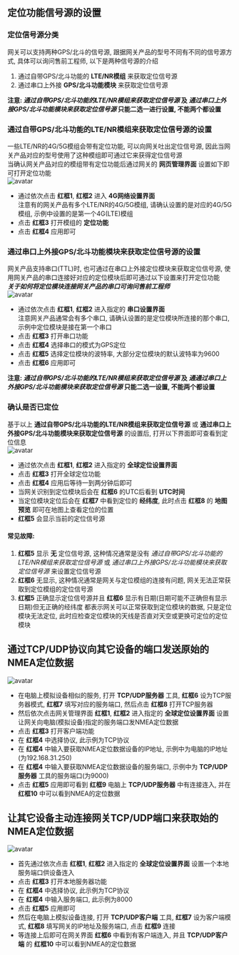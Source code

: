 
## 定位功能信号源的设置  

### 定位信号源分类   
网关可以支持两种GPS/北斗的信号源, 跟据网关产品的型号不同有不同的信号源方式, 具体可以询问售前工程师, 以下是两种信号源的介绍   
1. 通过自带GPS/北斗功能的 **LTE/NR模组** 来获取定位信号源
2. 通过串口上外接 **GPS/北斗功能模块** 来获取定位信号源   

**注意: *通过自带GPS/北斗功能的LTE/NR模组来获取定位信号源* 及 *通过串口上外接GPS/北斗功能模块来获取定位信号源* 只能二选一进行设置, 不能两个都设置**   

### 通过自带GPS/北斗功能的LTE/NR模组来获取定位信号源的设置   
一些LTE/NR的4G/5G模组会带有定位功能, 可以向网关吐出定位信号源, 因此当网关产品对应的型号使用了这种模组即可通过它来获得定位信号源   
当确认网关产品对应的模组带有定位功能后通过网关的 **网页管理界面** 设置如下即可打开定位功能   
![avatar](./gnss_from_lte.png)   
- 通过依次点击 **红框1**, **红框2** 进入 **4G网络设置界面**   
    注意有的网关产品有多个LTE/NR的4G/5G模组, 请确认设置的是对应的4G/5G模组, 示例中设置的是第一个4G(LTE)模组   
- 点击 **红框3** 打开模组的 **定位功能**   
- 点击 **红框4** 应用即可   

### 通过串口上外接GPS/北斗功能模块来获取定位信号源的设置   
网关产品支持串口(TTL)时, 也可通过在串口上外接定位模块来获取定位信号源, 使用网关产品的串口连接好对应的定位模块后即可通过以下设置来打开定位功能   
***关于如何将定位模块连接网关产品的串口可询问售前工程师***   
![avatar](./gnss_from_uart.png)   
- 通过依次点击 **红框1**, **红框2** 进入指定的 **串口设置界面**  
    注意网关产品通常会有多个串口, 请确认设置的是定位模块所连接的那个串口, 示例中定位模块是接在第一个串口   
- 点击 **红框3** 打开串口功能   
- 点击 **红框4** 选择串口的模式为GPS定位   
- 点击 **红框5** 选择定位模块的波特率, 大部分定位模块的默认波特率为9600   
- 点击 **红框6** 应用即可  

**注意: *通过自带GPS/北斗功能的LTE/NR模组来获取定位信号源* 及 *通通过串口上外接GPS/北斗功能模块来获取定位信号源* 只能二选一设置, 不能两个都设置**

### 确认是否已定位   
基于以上 **通过自带GPS/北斗功能的LTE/NR模组来获取定位信号源** 或 **通过串口上外接GPS/北斗功能模块来获取定位信号源** 的设置后, 打开以下界面即可查看到定位信息   
![avatar](./gnss_view.png)   
- 通过依次点击 **红框1**, **红框2** 进入指定的 **全球定位设置界面**   
- 点击 **红框3** 打开全球定位功能   
- 点击 **红框4** 应用后等待一到两分钟后即可   
- 当网关识别到定位模块后会在 **红框6** 的UTC后看到 **UTC时间**   
- 当定位模块定位后会在 **红框7** 中看到定位的 **经纬度**, 此时点击 **红框8** 的 **地图预览** 即可在地图上查看定位的位置   
- **红框5** 会显示当前的定位信号源   

#### 常见故障:   
1. **红框5** 显示 **无** 定位信号源, 这种情况通常是没有 *通过自带GPS/北斗功能的LTE/NR模组来获取定位信号源* 或 *通过串口上外接GPS/北斗功能模块来获取定位信号源* 来设置定位信号源
2. **红框6** 无显示, 这种情况通常是网关与定位模组的连接有问题, 网关无法正常获取到定位模组的定位信号源
3. **红框5** 正确显示定位信号源并且 **红框6** 显示有日期(日期可能不正确但有显示日期)但无正确的经纬度 都表示网关可以正常获取到定位模块的数据, 只是定位模块无法定位, 此时应检查定位模块的天线是否直对天空或更换可定位的定位模块


## 通过TCP/UDP协议向其它设备的端口发送原始的NMEA定位数据   
![avatar](./gnss_tcp_client.png)    
- 在电脑上模拟设备相似的服务, 打开 **TCP/UDP服务器** 工具, **红框6** 设为TCP服务器模式, **红框7** 填写对应的服务端口, 然后点击 **红框8** 打开TCP服务器   
- 然后依次点击网关管理界面 **红框1**, **红框2** 进入指定的 **全球定位设置界面** 设置让网关向电脑(模拟设备)指定的服务端口发NMEA定位数据   
- 点击 **红框3** 打开客户端功能   
- 在 **红框4** 中选择协议, 此示例为TCP协议   
- 在 **红框4** 中输入要获取NMEA定位数据设备的IP地址, 示例中为电脑的IP地址(为192.168.31.250)   
- 在 **红框4** 中输入要获取NMEA定位数据设备的服务端口, 示例中为 **TCP/UDP服务器** 工具的服务端口(为9000)   
- 点击 **红框5** 应用即可看到 **红框9** 电脑上 **TCP/UDP服务器** 中有连接连入, 并在 **红框10** 中可以看到NMEA的定位数据   

## 让其它设备主动连接网关TCP/UDP端口来获取始的NMEA定位数据   
![avatar](./gnss_tcp_server.png)   
- 首先通过依次点击 **红框1**, **红框2** 进入指定的 **全球定位设置界面** 设置一个本地服务端口供设备连入   
- 点击 **红框3** 打开本地服务器功能   
- 在 **红框4** 中选择协议, 此示例为TCP协议   
- 在 **红框4** 中输入服务端口, 此示例为8000   
- 点击 **红框5** 应用即可   
- 然后在电脑上模拟设备连接, 打开 **TCP/UDP客户端** 工具,  **红框7** 设为客户端模式, **红框8** 填写网关的IP地址及服务端口, 点击 **红框9** 连接   
- 等连接上后即可在网关界面 **红框6** 中看到有客户端连入, 并且 **TCP/UDP客户端** 的 **红框10** 中可以看到NMEA的定位数据   

